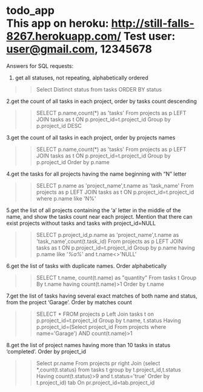todo_app  
This app on heroku: http://still-falls-8267.herokuapp.com/
Test user: user@gmail.com, 12345678
========
Answers for SQL requests:

1. get all statuses, not repeating, alphabetically ordered

>>Select Distinct status from tasks ORDER BY status

2.get the count of all tasks in each project, order by tasks count descending

>>SELECT p.name,count(*) as 'tasks' From projects as p
LEFT JOIN tasks as t ON p.project_id=t.project_id Group by p.project_id DESC

3.get the count of all tasks in each project, order by projects names

>>SELECT p.name,count(*) as 'tasks' From projects as p
LEFT JOIN tasks as t ON p.project_id=t.project_id Group by p.project_id Order by p.name

4.get the tasks for all projects having the name beginning with “N” letter

>>SELECT p.name as 'project_name',t.name as 'task_name' From projects as p
LEFT JOIN tasks as t ON p.project_id=t.project_id where p.name like 'N%'

5.get the list of all projects containing the ‘a’ letter in the middle of the name, and show the
tasks count near each project. Mention that there can exist projects without tasks and
tasks with project_id=NULL

>>SELECT p.project_id,p.name as 'project_name',t.name as 'task_name',count(t.task_id) From projects as p
LEFT JOIN tasks as t ON p.project_id=t.project_id Group by p.name having p.name like '_%a%_' and t.name<>'NULL'

6.get the list of tasks with duplicate names. Order alphabetically

>>SELECT t.name, count(t.name) as "quantity" From tasks t Group By t.name having count(t.name)>1 Order by t.name

7.get the list of tasks having several exact matches of both name and status, from the
project ‘Garage’. Order by matches count

>>SELECT * FROM projects p Left Join tasks t on p.project_id=t.project_id Group by t.name, t.status Having p.project_id=(Select project_id From projects where name='Garage') AND count(t.name)>1

8.get the list of project names having more than 10 tasks in status ‘completed’. Order by
project_id

>>Select pr.name From projects pr right Join 
(select *,count(t.status) from tasks t group by t.project_id,t.status Having count(t.status)>9 and t.status='true' Order by t.project_id) 
tab On pr.project_id=tab.project_id
